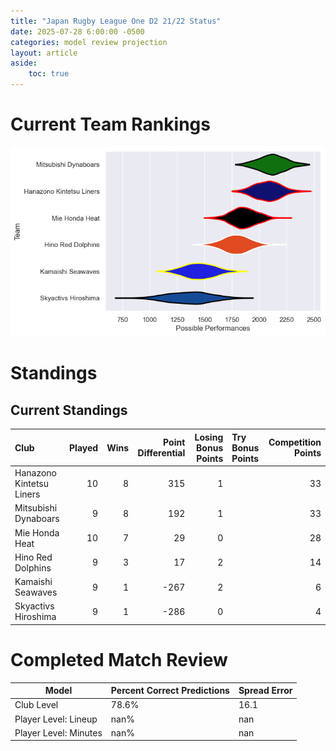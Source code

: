 ```yaml
---  
title: "Japan Rugby League One D2 21/22 Status"  
date: 2025-07-28 6:00:00 -0500  
categories: model review projection  
layout: article  
aside:  
    toc: true  
---
```

# Current Team Rankings


![Club Rankings](plots/rankings_Japan_Rugby_League_One_D2_2122.png)
# Standings

## Current Standings


| Club                     |   Played |   Wins |   Point Differential |   Losing Bonus Points | Try Bonus Points   |   Competition Points |
|:-------------------------|---------:|-------:|---------------------:|----------------------:|:-------------------|---------------------:|
| Hanazono Kintetsu Liners |       10 |      8 |                  315 |                     1 |                    |                   33 |
| Mitsubishi Dynaboars     |        9 |      8 |                  192 |                     1 |                    |                   33 |
| Mie Honda Heat           |       10 |      7 |                   29 |                     0 |                    |                   28 |
| Hino Red Dolphins        |        9 |      3 |                   17 |                     2 |                    |                   14 |
| Kamaishi Seawaves        |        9 |      1 |                 -267 |                     2 |                    |                    6 |
| Skyactivs Hiroshima      |        9 |      1 |                 -286 |                     0 |                    |                    4 |



# Completed Match Review


| Model | Percent Correct Predictions | Spread Error |
| ------ | ------ | ------ |
| Club Level | 78.6% | 16.1 |
| Player Level: Lineup | nan% | nan |
| Player Level: Minutes | nan% | nan |

